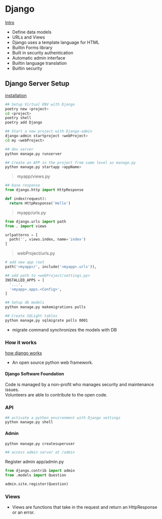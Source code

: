 # Django

[Intro](https://www.djangoproject.com/start/)

- Define data models
- URLs and Views  
- Django uses a template language for HTML
- Builtin Forms library
- Built in security authentication
- Automatic admin interface
- Builtin language translation
- Builtin security

## Django Server Setup

[installation](https://docs.djangoproject.com/en/4.0/topics/install/#installing-official-release)

```sh
## Setup Virtual ENV with Django
poetry new <project>
cd <project>
poetry shell
poetry add Django

## Start a new project with Django-admin
django-admin startproject <webProject>
cd my <webProject>

## dev server
python manage.py runserver

## Create an APP in the project from same level as manage.py
python manage.py startapp <appName>
```


> myapp/views.py

```python
## base response
from django.http import HttpResponse

def index(request):
  return HttpResponse('Hello')

```

> myapp/urls.py

```python
from django.urls import path
from . import views

urlpatterns = [
  path('', views.index, name='index')
]
```

> webProject/urls.py

```python
# add new app root
path('<myapp>/', include('<myapp>.urls')),

## add path to <webProject/settings.py>
INSTALLED_APPS = [
  '...',
  '<myapp>.apps.<Config>',
]
```

```sh
## Setup db models
python manage.py makemigrations polls

## Create SQLight tables
python manage.py sqlmigrate polls 0001
```

- migrate command synchronizes the models with DB


### How it works

[how django works](https://wsvincent.com/how-django-works-behind-the-scenes/)

- An open source python web framework.

#### Django Software Foundation

Code is managed by a non-profit who manages security and maintenance issues.\
 Volunteers are able to contribute to the open code.

### API

```sh
## activate a python environment with Django settings
python manage.py shell
```

#### Admin

```sh
python manage.py createsuperuser

## access admin server at /admin
```

Register admin  app/admin.py

```python
from django.contrib import admin
from .models import Question

admin.site.register(Question)
```

### Views

- Views are functions that take in the request and return an HttpResponse or an error.
